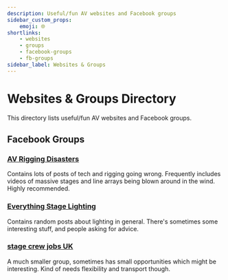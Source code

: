 ```yaml
---
description: Useful/fun AV websites and Facebook groups
sidebar_custom_props:
    emoji: 🌐
shortlinks:
    - websites
    - groups
    - facebook-groups
    - fb-groups
sidebar_label: Websites & Groups
---
```

# Websites & Groups Directory

This directory lists useful/fun AV websites and Facebook groups.


## Facebook Groups

### [AV Rigging Disasters](https://www.facebook.com/groups/avriggingdisasters)

Contains lots of posts of tech and rigging going wrong. Frequently includes videos of massive
stages and line arrays being blown around in the wind. Highly recommended.

### [Everything Stage Lighting](https://www.facebook.com/groups/everythingstagelighting)

Contains random posts about lighting in general. There's sometimes some
interesting stuff, and people asking for advice.

### [stage crew jobs UK](https://www.facebook.com/groups/1212409432138704)

A much smaller group, sometimes has small opportunities which might be interesting. Kind of
needs flexibility and transport though.
